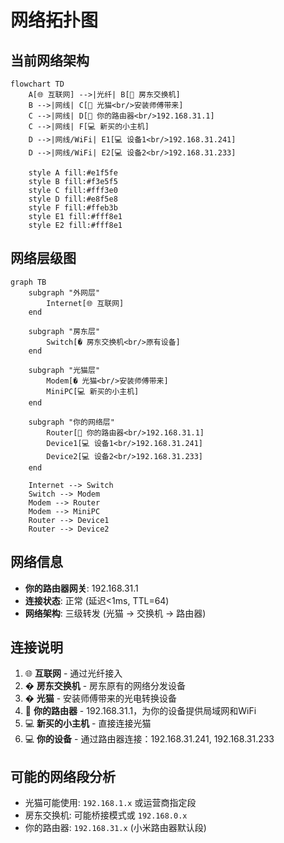 # 网络拓扑图

## 当前网络架构

```mermaid
flowchart TD
    A[🌐 互联网] -->|光纤| B[🔌 房东交换机]
    B -->|网线| C[📡 光猫<br/>安装师傅带来]
    C -->|网线| D[📶 你的路由器<br/>192.168.31.1]
    C -->|网线| F[💻 新买的小主机]
    D -->|网线/WiFi| E1[💻 设备1<br/>192.168.31.241]
    D -->|网线/WiFi| E2[💻 设备2<br/>192.168.31.233]
    
    style A fill:#e1f5fe
    style B fill:#f3e5f5
    style C fill:#fff3e0
    style D fill:#e8f5e8
    style F fill:#ffeb3b
    style E1 fill:#fff8e1
    style E2 fill:#fff8e1
```

## 网络层级图

```mermaid
graph TB
    subgraph "外网层"
        Internet[🌐 互联网]
    end
    
    subgraph "房东层"
        Switch[� 房东交换机<br/>原有设备]
    end
    
    subgraph "光猫层"
        Modem[� 光猫<br/>安装师傅带来]
        MiniPC[💻 新买的小主机]
    end
    
    subgraph "你的网络层"
        Router[📶 你的路由器<br/>192.168.31.1]
        Device1[💻 设备1<br/>192.168.31.241]
        Device2[💻 设备2<br/>192.168.31.233]
    end
    
    Internet --> Switch
    Switch --> Modem
    Modem --> Router
    Modem --> MiniPC
    Router --> Device1
    Router --> Device2
```

## 网络信息
- **你的路由器网关**: 192.168.31.1
- **连接状态**: 正常 (延迟<1ms, TTL=64)
- **网络架构**: 三级转发 (光猫 → 交换机 → 路由器)

## 连接说明
1. 🌐 **互联网** - 通过光纤接入
2. � **房东交换机** - 房东原有的网络分发设备
3. � **光猫** - 安装师傅带来的光电转换设备
4. 📶 **你的路由器** - 192.168.31.1，为你的设备提供局域网和WiFi
5. 💻 **新买的小主机** - 直接连接光猫
6. 💻 **你的设备** - 通过路由器连接：192.168.31.241, 192.168.31.233

## 可能的网络段分析
- 光猫可能使用: `192.168.1.x` 或运营商指定段
- 房东交换机: 可能桥接模式或 `192.168.0.x`  
- 你的路由器: `192.168.31.x` (小米路由器默认段)
